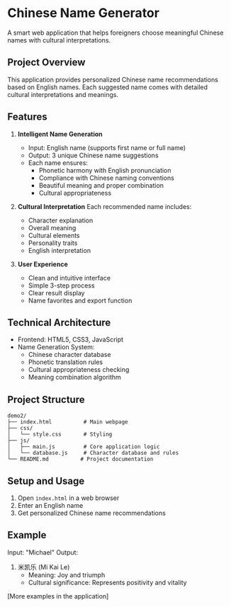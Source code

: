 # Chinese Name Generator

A smart web application that helps foreigners choose meaningful Chinese names with cultural interpretations.

## Project Overview
This application provides personalized Chinese name recommendations based on English names. Each suggested name comes with detailed cultural interpretations and meanings.

## Features
1. **Intelligent Name Generation**
   - Input: English name (supports first name or full name)
   - Output: 3 unique Chinese name suggestions
   - Each name ensures:
     * Phonetic harmony with English pronunciation
     * Compliance with Chinese naming conventions
     * Beautiful meaning and proper combination
     * Cultural appropriateness

2. **Cultural Interpretation**
   Each recommended name includes:
   - Character explanation
   - Overall meaning
   - Cultural elements
   - Personality traits
   - English interpretation

3. **User Experience**
   - Clean and intuitive interface
   - Simple 3-step process
   - Clear result display
   - Name favorites and export function

## Technical Architecture
- Frontend: HTML5, CSS3, JavaScript
- Name Generation System:
  * Chinese character database
  * Phonetic translation rules
  * Cultural appropriateness checking
  * Meaning combination algorithm

## Project Structure
```
demo2/
├── index.html          # Main webpage
├── css/               
│   └── style.css       # Styling
├── js/
│   ├── main.js         # Core application logic
│   └── database.js     # Character database and rules
└── README.md          # Project documentation
```

## Setup and Usage
1. Open `index.html` in a web browser
2. Enter an English name
3. Get personalized Chinese name recommendations

## Example
Input: "Michael"
Output:
1. 米凯乐 (Mi Kai Le)
   - Meaning: Joy and triumph
   - Cultural significance: Represents positivity and vitality

[More examples in the application]
